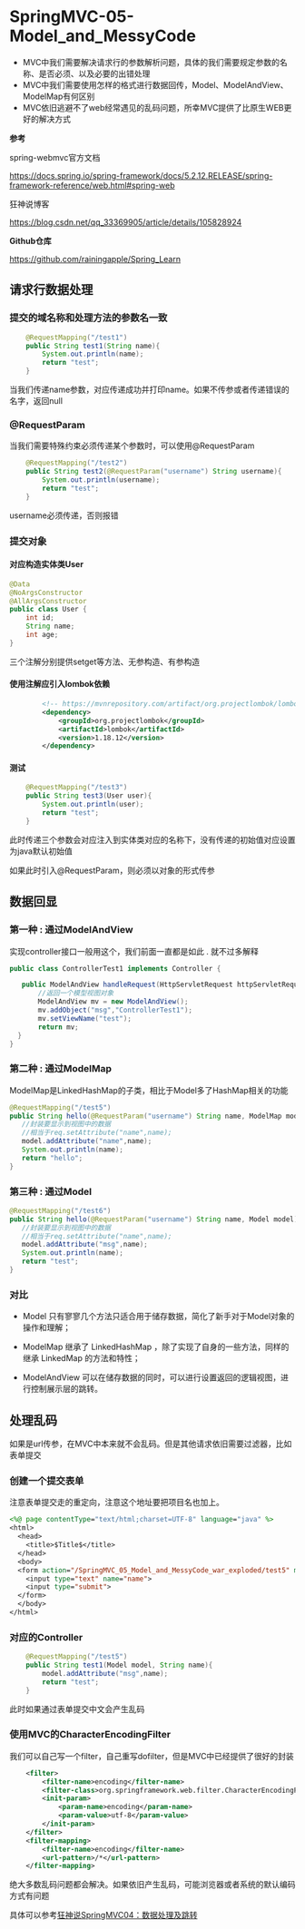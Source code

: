 # SpringMVC-05-Model_and_MessyCode

- MVC中我们需要解决请求行的参数解析问题，具体的我们需要规定参数的名称、是否必须、以及必要的出错处理
- MVC中我们需要使用怎样的格式进行数据回传，Model、ModelAndView、ModelMap有何区别
- MVC依旧逃避不了web经常遇见的乱码问题，所幸MVC提供了比原生WEB更好的解决方式

<!--more-->

**参考**

spring-webmvc官方文档

https://docs.spring.io/spring-framework/docs/5.2.12.RELEASE/spring-framework-reference/web.html#spring-web

狂神说博客

https://blog.csdn.net/qq_33369905/article/details/105828924

**Github仓库**

https://github.com/rainingapple/Spring_Learn

## 请求行数据处理

### 提交的域名称和处理方法的参数名一致

```java
    @RequestMapping("/test1")
    public String test1(String name){
        System.out.println(name);
        return "test";
    }
```

当我们传递name参数，对应传递成功并打印name。如果不传参或者传递错误的名字，返回null

### @RequestParam

当我们需要特殊约束必须传递某个参数时，可以使用@RequestParam

```java
    @RequestMapping("/test2")
    public String test2(@RequestParam("username") String username){
        System.out.println(username);
        return "test";
    }
```

username必须传递，否则报错

### 提交对象

#### 对应构造实体类User

```java
@Data
@NoArgsConstructor
@AllArgsConstructor
public class User {
    int id;
    String name;
    int age;
}
```

三个注解分别提供setget等方法、无参构造、有参构造

#### 使用注解应引入lombok依赖

```xml
        <!-- https://mvnrepository.com/artifact/org.projectlombok/lombok -->
        <dependency>
            <groupId>org.projectlombok</groupId>
            <artifactId>lombok</artifactId>
            <version>1.18.12</version>
        </dependency>
```

#### 测试

```java
    @RequestMapping("/test3")
    public String test3(User user){
        System.out.println(user);
        return "test";
    }
```

此时传递三个参数会对应注入到实体类对应的名称下，没有传递的初始值对应设置为java默认初始值

如果此时引入@RequestParam，则必须以对象的形式传参

## 数据回显

### 第一种 : 通过ModelAndView

实现controller接口一般用这个，我们前面一直都是如此 . 就不过多解释

```java
public class ControllerTest1 implements Controller {

   public ModelAndView handleRequest(HttpServletRequest httpServletRequest, HttpServletResponse httpServletResponse) throws Exception {
       //返回一个模型视图对象
       ModelAndView mv = new ModelAndView();
       mv.addObject("msg","ControllerTest1");
       mv.setViewName("test");
       return mv;
  }
}
```

### 第二种 : 通过ModelMap

ModelMap是LinkedHashMap的子类，相比于Model多了HashMap相关的功能

```java
@RequestMapping("/test5")
public String hello(@RequestParam("username") String name, ModelMap model){
   //封装要显示到视图中的数据
   //相当于req.setAttribute("name",name);
   model.addAttribute("name",name);
   System.out.println(name);
   return "hello";
}
```

### 第三种 : 通过Model

```java
@RequestMapping("/test6")
public String hello(@RequestParam("username") String name, Model model){
   //封装要显示到视图中的数据
   //相当于req.setAttribute("name",name);
   model.addAttribute("msg",name);
   System.out.println(name);
   return "test";
}
```

### 对比

- Model 只有寥寥几个方法只适合用于储存数据，简化了新手对于Model对象的操作和理解；

- ModelMap 继承了 LinkedHashMap ，除了实现了自身的一些方法，同样的继承 LinkedMap 的方法和特性；

- ModelAndView 可以在储存数据的同时，可以进行设置返回的逻辑视图，进行控制展示层的跳转。

## 处理乱码

如果是url传参，在MVC中本来就不会乱码。但是其他请求依旧需要过滤器，比如表单提交

### 创建一个提交表单

注意表单提交走的重定向，注意这个地址要把项目名也加上。

```jsp
<%@ page contentType="text/html;charset=UTF-8" language="java" %>
<html>
  <head>
    <title>$Title$</title>
  </head>
  <body>
  <form action="/SpringMVC_05_Model_and_MessyCode_war_exploded/test5" method="post">
    <input type="text" name="name">
    <input type="submit">
  </form>
  </body>
</html>
```

### 对应的Controller

```java
    @RequestMapping("/test5")
    public String test1(Model model, String name){
        model.addAttribute("msg",name);
        return "test";
    }
```

此时如果通过表单提交中文会产生乱码

### 使用MVC的CharacterEncodingFilter

我们可以自己写一个filter，自己重写dofilter，但是MVC中已经提供了很好的封装

```xml
    <filter>
        <filter-name>encoding</filter-name>
        <filter-class>org.springframework.web.filter.CharacterEncodingFilter</filter-class>
        <init-param>
            <param-name>encoding</param-name>
            <param-value>utf-8</param-value>
        </init-param>
    </filter>
    <filter-mapping>
        <filter-name>encoding</filter-name>
        <url-pattern>/*</url-pattern>
    </filter-mapping>
```

绝大多数乱码问题都会解决。如果依旧产生乱码，可能浏览器或者系统的默认编码方式有问题

具体可以参考[狂神说SpringMVC04：数据处理及跳转](http://mp.weixin.qq.com/s?__biz=Mzg2NTAzMTExNg%3D%3D&chksm=ce6104fdf9168deb32664243023d374b336f2a4260b55846b533a8be70d2f9bc97e45f4ede47&idx=1&mid=2247483998&scene=21&sn=97c417a2c1484d694c761a2ad27f217d#wechat_redirect)

